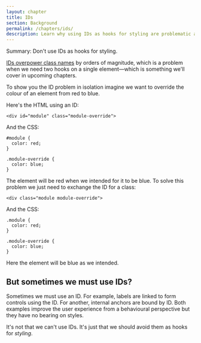 ```yaml
---
layout: chapter
title: IDs
section: Background
permalink: /chapters/ids/
description: Learn why using IDs as hooks for styling are problematic and what you should do instead.
---
```


Summary: Don't use IDs as hooks for styling.

[IDs overpower class names](http://www.w3.org/TR/css3-selectors/#specificity) by orders of magnitude, which is a problem when we need two hooks on a single element&mdash;which is something we'll cover in upcoming chapters.

To show you the ID problem in isolation imagine we want to override the colour of an element from red to blue.

Here's the HTML using an ID:

	<div id="module" class="module-override">

And the CSS:

	#module {
	  color: red;
	}

	.module-override {
	  color: blue;
	}

The element will be red when we intended for it to be blue. To solve this problem we just need to exchange the ID for a class:

	<div class="module module-override">

And the CSS:

	.module {
	  color: red;
	}

	.module-override {
	  color: blue;
	}

Here the element will be blue as we intended.

## But sometimes we must use IDs?

Sometimes we must use an ID. For example, labels are linked to form controls using the ID. For another, internal anchors are bound by ID. Both examples improve the user experience from a behavioural perspective but they have no bearing on styles.

It's not that we can't use IDs. It's just that we should avoid them as hooks for *styling*.
